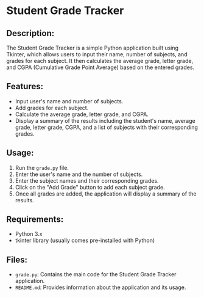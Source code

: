 # Student Grade Tracker

## Description:
The Student Grade Tracker is a simple Python application built using Tkinter, which allows users to input their name, number of subjects, and grades for each subject. It then calculates the average grade, letter grade, and CGPA (Cumulative Grade Point Average) based on the entered grades.

## Features:
- Input user's name and number of subjects.
- Add grades for each subject.
- Calculate the average grade, letter grade, and CGPA.
- Display a summary of the results including the student's name, average grade, letter grade, CGPA, and a list of subjects with their corresponding grades.

## Usage:
1. Run the `grade.py` file.
2. Enter the user's name and the number of subjects.
3. Enter the subject names and their corresponding grades.
4. Click on the "Add Grade" button to add each subject grade.
5. Once all grades are added, the application will display a summary of the results.

## Requirements:
- Python 3.x
- tkinter library (usually comes pre-installed with Python)

## Files:
- `grade.py`: Contains the main code for the Student Grade Tracker application.
- `README.md`: Provides information about the application and its usage.

